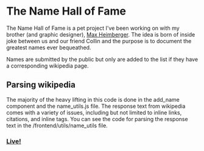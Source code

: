 # The Name Hall of Fame
The Name Hall of Fame is a pet project I've been working on with my brother (and graphic designer), [Max Heimberger](http://maxheimberger.com).  The idea is born of inside joke between us and our friend Collin and
the purpose is to document the greatest names ever bequeathed.

Names are submitted by the public but only are added to the list if they have a corresponding wikipedia page.

## Parsing wikipedia
The majority of the heavy lifting in this code is done in the add_name component and the name_utils.js file.
The response text from wikipedia comes with a variety of issues, including but not limited to inline links, citations, and
inline <ref> tags.  You can see the code for parsing the response text in the /frontend/utils/name_utils file.

### [Live!](http://www.namehalloffame.org)
